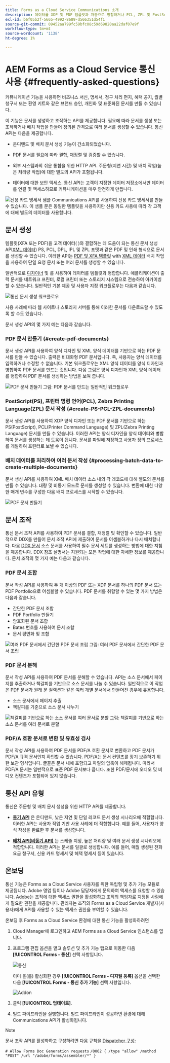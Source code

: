 ```yaml
---
title: Forms as a Cloud Service Communications 소개
description: 데이터를 XDP 및 PDF 템플릿과 자동으로 병합하거나 PCL, ZPL 및 PostScript 형식으로 출력을 생성합니다
exl-id: b6f05b2f-5665-4992-8689-d566351d54f1
source-git-commit: 09452aa799fc59bfc08c59d69820aa22daf07e9f
workflow-type: tm+mt
source-wordcount: '1138'
ht-degree: 1%

---
```


# AEM Forms as a Cloud Service 통신 사용 {#frequently-asked-questions}

커뮤니케이션 기능을 사용하면 비즈니스 서신, 명세서, 청구 처리 편지, 혜택 공지, 월별 청구서 또는 환영 키트와 같은 브랜드 승인, 개인화 및 표준화된 문서를 만들 수 있습니다.

이 기능은 문서를 생성하고 조작하는 API를 제공합니다. 필요에 따라 문서를 생성 또는 조작하거나 배치 작업을 만들어 정의된 간격으로 여러 문서를 생성할 수 있습니다. 통신 API는 다음을 제공합니다.

* 온디맨드 및 배치 문서 생성 기능이 간소화되었습니다.

* PDF 문서를 필요에 따라 결합, 재정렬 및 검증할 수 있습니다.

* 외부 시스템과의 쉬운 통합을 위한 HTTP API. 주문형(지연 시간) 및 배치 작업(높은 처리량 작업)에 대한 별도의 API가 포함됩니다.

* 데이터에 대한 보안 액세스. 통신 API는 고객이 지정한 데이터 저장소에서만 데이터를 연결 및 액세스하므로 커뮤니케이션을 매우 안전하게 만듭니다.

![신용 카드 명세서 샘플](assets/statement.png)
Communications API를 사용하여 신용 카드 명세서를 만들 수 있습니다. 이 샘플 문은 동일한 템플릿을 사용하지만 신용 카드 사용에 따라 각 고객에 대해 별도의 데이터를 사용합니다.

## 문서 생성

템플릿(XFA 또는 PDF)을 고객 데이터( )와 결합하는 데 도움이 되는 통신 문서 생성 API[XML 데이터](#form-data)) PS, PCL, DPL, IPL 및 ZPL 포맷과 같은 PDF 및 인쇄 형식으로 문서를 생성할 수 있습니다. 이러한 API는 [PDF 및 XFA 템플릿](#supported-document-types) with [XML 데이터](communications-known-issues-limitations.md#form-data) 배치 작업을 사용하여 단일 요청 문서 또는 여러 문서를 생성할 수 있습니다.

일반적으로 [디자이너](use-forms-designer.md) 및 를 사용하여 데이터를 템플릿과 병합합니다. 애플리케이션이 출력 문서를 네트워크 프린터, 로컬 프린터 또는 스토리지 시스템으로 전송하여 아카이빙할 수 있습니다. 일반적인 기본 제공 및 사용자 지정 워크플로우는 다음과 같습니다.

![통신 문서 생성 워크플로우](assets/communicaions-workflow.png)

사용 사례에 따라 웹 사이트나 스토리지 서버를 통해 이러한 문서를 다운로드할 수 있도록 할 수도 있습니다.

문서 생성 API의 몇 가지 예는 다음과 같습니다.

### PDF 문서 만들기 {#create-pdf-documents}

문서 생성 API를 사용하여 양식 디자인 및 XML 양식 데이터를 기반으로 하는 PDF 문서를 만들 수 있습니다. 출력은 비대화형 PDF 문서입니다. 즉, 사용자는 양식 데이터를 입력하거나 수정할 수 없습니다. 기본 워크플로우는 XML 양식 데이터를 양식 디자인과 병합하여 PDF 문서를 만드는 것입니다. 다음 그림은 양식 디자인과 XML 양식 데이터를 병합하여 PDF 문서를 생성하는 방법을 보여 줍니다.

![PDF 문서 만들기](assets/outPutPDF_popup.png)
그림: PDF 문서를 만드는 일반적인 워크플로우

### PostScript(PS), 프린터 명령 언어(PCL), Zebra Printing Language(ZPL) 문서 작성 {#create-PS-PCL-ZPL-documents}

문서 생성 API를 사용하여 XDP 양식 디자인 또는 PDF 문서를 기반으로 하는 PS(PostScript), PCL(Printer Command Language) 및 ZPL(Zebra Printing Language) 문서를 만들 수 있습니다. 이러한 API는 양식 디자인을 양식 데이터와 병합하여 문서를 생성하는 데 도움이 됩니다. 문서를 파일에 저장하고 사용자 정의 프로세스를 개발하여 프린터로 보낼 수 있습니다.

<!-- ### Processing batch data to create multiple documents

Communications APIs can create separate documents for each record within an XML batch data source. The APIs can also create a single document that contains all records (this functionality is the default). Assume that an XML data source contains ten records and you instruct the APIs to create a separate document for each record (for example, PDF documents). As a result, the APIs generate ten PDF documents.

The following illustration also shows Communications APIs processing an XML data file that contains multiple records. However, assume that you instruct the APIs to create a single PDF document that contains all data records. In this situation, the APIs generate one document that contains all of the records.

The following illustration shows Communications APIs processing an XML data file that con tains multiple records. Assume that you instruct the Communications APIs to create a separate PDF document for each data record. In this situation, the APIs generates a separate PDF document for each data record.

 -->

### 배치 데이터를 처리하여 여러 문서 작성 {#processing-batch-data-to-create-multiple-documents}

문서 생성 API를 사용하여 XML 배치 데이터 소스 내의 각 레코드에 대해 별도의 문서를 만들 수 있습니다. 대량 및 비동기 모드로 문서를 생성할 수 있습니다. 변환에 대한 다양한 매개 변수를 구성한 다음 배치 프로세스를 시작할 수 있습니다.

![PDF 문서 만들기](assets/ou_OutputBatchMany_popup.png)

<!-- You can can also create a single document that contains all records (this functionality is the default).  Assume that an XML data source contains ten records and you have a requirement to create a separate document for each record (for example, PDF documents). You can use the Communication APIs to generate ten PDF documents. -->

<!-- The following illustration shows the Communication APIs processing an XML data file that contains multiple records. However, assume that you instruct the Communication APIs to create a single PDF document that contains all data records. In this situation, the Communication APIs generate one document that contains all of the records.

![Create PDF Documents](assets/ou_OutputBatchSingle_popup.png)

The following illustration shows the Communication APIs processing an XML data file that contains multiple records. Assume that you instruct the Communication APIs to create a separate PDF document for each data record. In this situation, the Communication APIs generates a separate PDF document for each data record.

![Create PDF Documents](assets/ou_OutputBatchMany_popup.png)

For detailed information on using Batch APIs, see Communication APIs: Processing batch data to create multiple documents. 

### Flatten interactive PDF documents {#flatten-interactive-pdf-documents}

You can use document generation APIs to transform an interactive PDF document (for example, a form) to a non-interactive PDF document. An interactive PDF document lets users enter or modify data located in the PDF document fields. The process of transforming an interactive PDF document to a non-interactive PDF document is called flattening. When a PDF document is flattened, a user cannot modify the data located in the document’s fields. One reason to flatten a PDF document is to ensure that data cannot be modified.

You can flatten the following types of PDF documents:

* Interactive PDF documents created in Designer (that contain XFA streams).

* Acrobat PDF forms

If you attempt to flatten a non-interactive PDF document, an exception occurs.

### Retain Form State {#retain-form-state}

An interactive PDF document contains various elements that constitute a form. These elements may include fields (to accept or display data), buttons (to trigger events), and scripts (commands to perform a specific action). Clicking a button may trigger an event that changes the state of a field. For example, choosing a gender option may change the color of a field or the appearance of the form. This is an example of a manual event causing the form state to change.

When such an interactive PDF document is flattened using the Communications APIs, the state of the form is not retained. To ensure that the state of the form is retained even after the form is flattened, set the Boolean value _retainFormState_ to True to save and retain the state of the form. -->

## 문서 조작

통신 문서 조작 API를 사용하여 PDF 문서를 결합, 재정렬 및 확인할 수 있습니다. 일반적으로 DDX를 만들어 문서 조작 API에 제출하여 문서를 어셈블하거나 다시 배치합니다. 다음 [DDX 문서](https://helpx.adobe.com/content/dam/help/en/experience-manager/forms-cloud-service/ddxRef.pdf) 소스 문서를 사용하여 필수 문서 세트를 생성하는 방법에 대한 지침을 제공합니다. DDX 참조 설명서는 지원되는 모든 작업에 대한 자세한 정보를 제공합니다. 문서 조작의 몇 가지 예는 다음과 같습니다.

### PDF 문서 조합

문서 작성 API를 사용하여 두 개 이상의 PDF 또는 XDP 문서를 하나의 PDF 문서 또는 PDF Portfolio으로 어셈블할 수 있습니다. PDF 문서를 취합할 수 있는 몇 가지 방법은 다음과 같습니다.

* 간단한 PDF 문서 조합
* PDF Portfolio 만들기
* 암호화된 문서 조합
* Bates 번호를 사용하여 문서 조합
* 문서 평면화 및 조합

![여러 PDF 문서에서 간단한 PDF 문서 조립](assets/as_document_assembly.png)
그림: 여러 PDF 문서에서 간단한 PDF 문서 조립

### PDF 문서 분해

문서 작성 API를 사용하여 PDF 문서를 분해할 수 있습니다. API는 소스 문서에서 페이지를 추출하거나 책갈피를 기반으로 소스 문서를 나눌 수 있습니다. 일반적으로 이 작업은 PDF 문서가 원래 문 컬렉션과 같은 여러 개별 문서에서 만들어진 경우에 유용합니다.

* 소스 문서에서 페이지 추출
* 책갈피를 기준으로 소스 문서 나누기

![책갈피를 기반으로 하는 소스 문서를 여러 문서로 분할](assets/as_intro_pdfsfrombookmarks.png)
그림: 책갈피를 기반으로 하는 소스 문서를 여러 문서로 분할

### PDF/A 호환 문서로 변환 및 유효성 검사

문서 작성 API를 사용하여 PDF 문서를 PDF/A 호환 문서로 변환하고 PDF 문서가 PDF/A 규격 문서인지 확인할 수 있습니다. PDF/A는 문서 컨텐츠를 장기 보존하기 위한 보관 형식입니다. 글꼴은 문서 내에 포함되고 파일의 압축이 해제됩니다. 따라서 PDF/A 문서는 일반적으로 표준 PDF 문서보다 큽니다. 또한 PDF/문서에 오디오 및 비디오 컨텐츠가 포함되어 있지 않습니다.

## 통신 API 유형

통신은 주문형 및 배치 문서 생성을 위한 HTTP API를 제공합니다.

* **[동기 API](https://www.adobe.io/experience-manager-forms-cloud-service-developer-reference/)** 은 온디맨드, 낮은 지연 및 단일 레코드 문서 생성 시나리오에 적합합니다. 이러한 API는 사용자 작업 기반 사용 사례에 더 적합합니다. 예를 들어, 사용자가 양식 작성을 완료한 후 문서를 생성합니다.

* **[배치 API(비동기 API)](https://www.adobe.io/experience-manager-forms-cloud-service-developer-reference/)** 는 스케줄 지정, 높은 처리량 및 여러 문서 생성 시나리오에 적합합니다. 이러한 API는 문서를 일괄로 생성합니다. 예를 들어, 매월 생성된 전화 요금 청구서, 신용 카드 명세서 및 혜택 명세서 등이 있습니다.

## 온보딩

통신 기능은 Forms as a Cloud Service 사용자를 위한 독립형 및 추가 기능 모듈로 제공됩니다. Adobe 영업 팀이나 Adobe 담당자에게 문의하여 액세스를 요청할 수 있습니다. Adobe는 조직에 대한 액세스 권한을 활성화하고 조직의 책임자로 지정된 사람에게 필요한 권한을 제공합니다. 관리자는 조직의 Forms as a Cloud Service 개발자(사용자)에게 API를 사용할 수 있는 액세스 권한을 부여할 수 있습니다.

온보딩 후 Forms as a Cloud Service 환경에 대한 통신 기능을 활성화하려면

1. Cloud Manager에 로그인하고 AEM Forms as a Cloud Service 인스턴스를 엽니다.

1. 프로그램 편집 옵션을 열고 솔루션 및 추가 기능 탭으로 이동한 다음 **[!UICONTROL Forms - 통신]** 선택 사항입니다.

   ![통신](assets/communications.png)

   이미 을(를) 활성화한 경우 **[!UICONTROL Forms - 디지털 등록]** 옵션을 선택한 다음 **[!UICONTROL Forms - 통신 추가 기능]** 선택 사항입니다.

   ![Addon](assets/add-on.png)

1. 클릭 **[!UICONTROL 업데이트]**.

1. 빌드 파이프라인을 실행합니다. 빌드 파이프라인이 성공하면 환경에 대해 Communications API가 활성화됩니다.

>[!NOTE]
>
> 문서 조작 API를 활성화하고 구성하려면 다음 규칙을 [Dispatcher 구성](setup-local-development-environment.md#forms-specific-rules-to-dispatcher):
>
> `# Allow Forms Doc Generation requests`
> `/0062 { /type "allow" /method "POST" /url "/adobe/forms/assembler/*" }`

<!--

Communication help you combine a template and XML data to generate print documents in various formats. The service allows you to generate documents in synchronous and batch modes. The APIs enables you to create applications that let you:

  * Generate documents by populating template files (PDF and XDP) with XML data.
  * Generate output forms in various formats, including non-interactive PDF print streams.

Consider a scenario where you have one or more templates and multiple records of XML data for each template. You can use Communications APIs to generate a print document for each record.  You can also combine the records into a single document.  The result is a non-interactive PDF document. A non-interactive PDF document does not let users enter data into its fields.

 There are two main Communications APIs. The _generatePDFOutput_ generates PDFs, while the _generatePrintedOutput_ generates PostScript, ZPL, and PCL formats. These APIs are available as REST endpoints on your environment, both on author and publish instances. Since the publish instances are configured to scale faster than the author instances, it is recommended use these APIs via publish instances.

The first parameter of both the operations accept the path and name of the template file (for example ExpenseClaim.xdp). You can specify a fully qualified path, reference path of your AEM Repository, or path of a binary file. The second parameter accepts an XML document that is merged with the template while generating the output document.  

The [API reference documentation](https://documentcloud.adobe.com/link/track?uri=urn:aaid:scds:US:b1223732-ae0f-4921-bdc0-c31e48b56044) provides detailed information about all the parameters, authentication methods, and various services provided by APIs. The API reference documentation is also available in the .yaml format. You can download the .yaml for [Batch APIs](assets/batch-api.yaml) or [non-Batch API.yaml](assets/non-batch-api.yaml) file and upload it to postman to check functionality of APIs.

>[!VIDEO](https://video.tv.adobe.com/v/335771)

Uploading Communication APIs .yaml file to postman to check functionality of APIs.

## Using the Communications APIs {#workflows}

Typically, you create a template using [Designer](use-forms-designer.md) and use communications APIs ( generatePDFOutput and generatePrintedOutput) to:

* Convert these templates to various formats, including PDF, PostScript, ZPL, and PCL.
* Merge XML form data with a form design to generate a document.
* Generate a document without merging XML form data into the document. However, the primary workflow is merging data into the document.

Then, the output document is stored to a file. You can design custom workflows to send the file to a network printer, a local printer, or to a storage system for archival. A typical out of the box and custom workflows look like the following:

![Communications Workflow](assets/communicaions-workflow.png)

### Create PDF documents {#create-pdf-documents}

You can use the _generatePDFOutput_ API to create PDF document that is based on a form design and XML form data. The output is a non-interactive PDF document. That is, users cannot enter or modify form data. A basic workflow is to merge XML form data with a form design to create a PDF document. The following illustration shows the merging of a form design and XML form data to produce a PDF document.

![Create PDF Documents](assets/outPutPDF_popup.png)

### Create PostScript (PS), Printer Command Language (PCL), Zebra Printing Language (ZPL) document {#create-PS-PCL-ZPL-documents}

You can use Communications APIs to create PostScript (PS), Printer Command Language (PCL), and Zebra Printing Language (ZPL) document that are based on a XDP form design or PDF document. The _generatePrintedOutput_ API merges a form design with form data to generate a document. You can save the document to a file and develop a custom process to send it to a printer.

 ### Processing batch data to create multiple documents

Communications APIs can create separate documents for each record within an XML batch data source. The APIs can also create a single document that contains all records (this functionality is the default). Assume that an XML data source contains ten records and you instruct the APIs to create a separate document for each record (for example, PDF documents). As a result, the APIs generate ten PDF documents.

The following illustration also shows Communications APIs processing an XML data file that contains multiple records. However, assume that you instruct the APIs to create a single PDF document that contains all data records. In this situation, the APIs generate one document that contains all of the records.

The following illustration shows Communications APIs processing an XML data file that contains multiple records. Assume that you instruct the Communications APIs to create a separate PDF document for each data record. In this situation, the APIs generates a separate PDF document for each data record.

### Processing batch data to create multiple documents {#processing-batch-data-to-create-multiple-documents}

You create separate documents for each record within an XML batch data source. You can can also create a single document that contains all records (this functionality is the default). Assume that an XML data source contains ten records and you have a requirement to create a separate document for each record (for example, PDF documents). You can use the Communication APIs to generate ten PDF documents.

The following illustration shows the Communication APIs processing an XML data file that contains multiple records. However, assume that you instruct the Communication APIs to create a single PDF document that contains all data records. In this situation, the Communication APIs generate one document that contains all of the records.

![Create PDF Documents](assets/ou_OutputBatchSingle_popup.png)

The following illustration shows the Communication APIs processing an XML data file that contains multiple records. Assume that you instruct the Communication APIs to create a separate PDF document for each data record. In this situation, the Communication APIs generates a separate PDF document for each data record.

![Create PDF Documents](assets/ou_OutputBatchMany_popup.png)

For detailed information on using Batch APIs, see Communication APIs: Processing batch data to create multiple documents.

### Flatten interactive PDF documents {#flatten-interactive-pdf-documents}

You can use the Communications APIs to transform an interactive PDF document (for example, a form) to a non-interactive PDF document. An interactive PDF document lets users enter or modify data located in the PDF document fields. The process of transforming an interactive PDF document to a non-interactive PDF document is called flattening. When a PDF document is flattened, a user cannot modify the data located in the document’s fields. One reason to flatten a PDF document is to ensure that data cannot be modified.

You can flatten the following types of PDF documents:

* Interactive PDF documents created in Designer (that contain XFA streams).

* Acrobat PDF forms

If you attempt to flatten a non-interactive PDF document, an exception occurs.

### Retain Form State {#retain-form-state}

An interactive PDF document contains various elements that constitute a form. These elements may include fields (to accept or display data), buttons (to trigger events), and scripts (commands to perform a specific action). Clicking a button may trigger an event that changes the state of a field. For example, choosing a gender option may change the color of a field or the appearance of the form. This is an example of a manual event causing the form state to change.

When such an interactive PDF document is flattened using the Communications APIs, the state of the form is not retained. To ensure that the state of the form is retained even after the form is flattened, set the Boolean value _retainFormState_ to True to save and retain the state of the form.  -->
